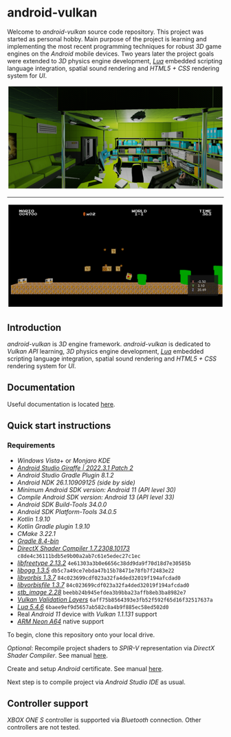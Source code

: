 # android-vulkan

Welcome to _android-vulkan_ source code repository. This project was started as personal hobby. Main purpose of the project is learning and implementing the most recent programming techniques for robust _3D_ game engines on the _Android_ mobile devices. Two years later the project goals were extended to _3D_ physics engine development, [_Lua_](https://en.wikipedia.org/wiki/Lua_(programming_language)) embedded scripting language integration, spatial sound rendering and _HTML5 + CSS_ rendering system for _UI_.

<img src="./docs/images/preview.png"/>

---

<img src="./docs/images/preview-002.png"/>


## Introduction

_android-vulkan_ is _3D_ engine framework. _android-vulkan_ is dedicated to _Vulkan API_ learning, _3D_ physics engine development, [_Lua_](https://en.wikipedia.org/wiki/Lua_(programming_language)) embedded scripting language integration, spatial sound rendering and _HTML5 + CSS_ rendering system for _UI_.

## Documentation

Useful documentation is located [here](docs/documentation.md).

## Quick start instructions

### Requirements

* _Windows Vista_+ or _Monjaro KDE_
* [_Android Studio Giraffe | 2022.3.1 Patch 2_](https://developer.android.com/studio)
* _Android Studio Gradle Plugin 8.1.2_
* _Android NDK 26.1.10909125 (side by side)_
* _Minimum _Android SDK_ version: Android 11 (API level 30)_
* _Compile _Android SDK_ version: Android 13 (API level 33)_
* _Android SDK Build-Tools 34.0.0_
* _Android SDK Platform-Tools 34.0.5_
* _Kotlin 1.9.10_
* _Kotlin Gradle plugin 1.9.10_
* _CMake 3.22.1_
* [_Gradle 8.4-bin_](https://services.gradle.org/distributions/)
* [_DirectX Shader Compiler 1.7.2308.10173_](https://github.com/microsoft/DirectXShaderCompiler) `c8de4c36111bdb5e9b00a2ab7c61e5edec27c1ec`
* [_libfreetype 2.13.2_](https://gitlab.freedesktop.org/freetype/freetype) `4e61303a3b0e6656c38dd9da9f70d18d7e30585b`
* [_libogg 1.3.5_](https://gitlab.xiph.org/xiph/ogg) `db5c7a49ce7ebda47b15b78471e78fb7f2483e22`
* [_libvorbis 1.3.7_](https://gitlab.xiph.org/xiph/vorbis) `84c023699cdf023a32fa4ded32019f194afcdad0`
* [_libvorbisfile 1.3.7_](https://gitlab.xiph.org/xiph/vorbis) `84c023699cdf023a32fa4ded32019f194afcdad0`
* [_stb_image 2.28_](https://github.com/nothings/stb) `beebb24b945efdea3b9bba23affb8eb3ba8982e7`
* [_Vulkan Validation Layers_](https://github.com/KhronosGroup/Vulkan-ValidationLayers) `6aff75b8564393e3fb52f592f65d16f32517637a`
* [_Lua 5.4.6_](https://github.com/lua/lua) `6baee9ef9d5657ab582c8a4b9f885ec58ed502d0`
* Real _Android 11_ device with _Vulkan 1.1.131_ support
* [_ARM Neon A64_](https://developer.arm.com/architectures/instruction-sets/simd-isas/neon/neon-programmers-guide-for-armv8-a/introducing-neon-for-armv8-a) native support

To begin, clone this repository onto your local drive.

_Optional_: Recompile project shaders to _SPIR-V_ representation via _DirectX Shader Compiler_. See manual [here](docs/shader-compilation.md).

Create and setup _Android_ certificate. See manual [here](docs/release-build.md).

Next step is to compile project via _Android Studio IDE_ as usual.

## Controller support

_XBOX ONE S_ controller is supported via _Bluetooth_ connection. Other controllers are not tested.
